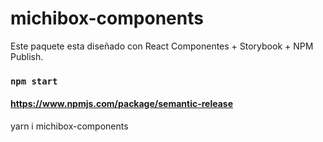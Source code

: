 # michibox-components

Este paquete esta diseñado con React Componentes + Storybook + NPM Publish.


### `npm start`

#### https://www.npmjs.com/package/semantic-release

yarn i michibox-components
